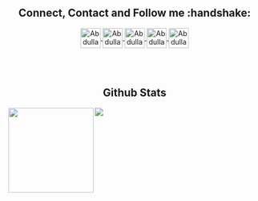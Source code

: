 <h2 align="center">Connect, Contact and Follow me :handshake:</h2>

<p align="center">
  <a href="https://www.linkedin.com/in/sunkuet02" target="blank">
    <img align="center" src="https://img.icons8.com/color/48/000000/linkedin-circled.png" alt="Abdulla Al Sun" height="40" width="40" />
  </a>
  <a href="https://stackoverflow.com/users/2315473/sunkuet02?tab=profile" target="blank">
    <img align="center" src="https://img.icons8.com/color/48/000000/stackoverflow.png" alt="Abdulla Al Sun" height="40" width="40" />
  </a>
  <a href="https://twitter.com/sunkuet02" target="blank">
    <img align="center" src="https://img.icons8.com/nolan/64/twitter.png" alt="Abdulla Al Sun" height="40" width="40" />
  </a>
  <a href="https://www.facebook.com/sunkuet02" target="blank">
    <img align="center" src="https://img.icons8.com/fluent/48/000000/facebook-new.png" alt="Abdulla Al Sun" height="40" width="40" />
  </a>
  <a href="mailto:sunkuet02@gmail.com" target="blank">
    <img align="center" src="https://img.icons8.com/nolan/64/email.png" alt="Abdulla Al Sun" height="40" width="40" />
  </a>
</p>

<br>
<br>
<h2 align="center">Github Stats</h2>

<div>
  <img height="170" align="left" src="https://github-readme-stats.vercel.app/api?username=sunkuet02&count_private=true&include_all_commits=true&theme=highcontrast&bg_color=0,000000,130F40" />
  
  <img src="https://github-readme-stats.vercel.app/api/top-langs/?username=sunkuet02&layout=compact&theme=highcontrast&bg_color=0,000000,130F40&margin-w=200" />
</div>
<br>
<br>



